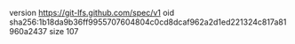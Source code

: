 version https://git-lfs.github.com/spec/v1
oid sha256:1b18da9b36ff9955707604804c0cd8dcaf962a2d1ed221324c817a81960a2437
size 107
